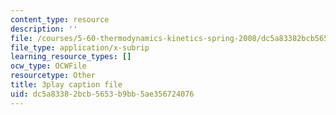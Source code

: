 ```yaml
---
content_type: resource
description: ''
file: /courses/5-60-thermodynamics-kinetics-spring-2008/dc5a83382bcb5653b9bb5ae356724076_RUz-DJz3--I.vtt
file_type: application/x-subrip
learning_resource_types: []
ocw_type: OCWFile
resourcetype: Other
title: 3play caption file
uid: dc5a8338-2bcb-5653-b9bb-5ae356724076
---
```

